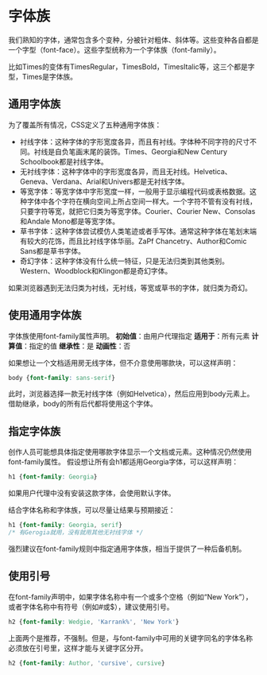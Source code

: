 # 字体族
我们熟知的字体，通常包含多个变种，分被针对粗体、斜体等。这些变种各自都是一个字型（font-face）。这些字型统称为一个字体族（font-family）。

比如Times的变体有TimesRegular，TimesBold，TimesItalic等，这三个都是字型，Times是字体族。

## 通用字体族
为了覆盖所有情况，CSS定义了五种通用字体族：
* 衬线字体：这种字体的字形宽度各异，而且有衬线。字体种不同字符的尺寸不同。衬线是自负笔画末尾的装饰。Times、Georgia和New Century Schoolbook都是衬线字体。
* 无衬线字体：这种字体中的字形宽度各异，而且无衬线。Helvetica、Geneva、Verdana、Arial和Univers都是无衬线字体。
* 等宽字体：等宽字体中字形宽度一样，一般用于显示编程代码或表格数据。这种字体中各个字符在横向空间上所占空间一样大。一个字符不管有没有衬线，只要字符等宽，就把它归类为等宽字体。Courier、Courier New、Consolas和Andale Mono都是等宽字体。
* 草书字体：这种字体尝试模仿人类笔迹或者手写体。通常这种字体在笔划末端有较大的花饰，而且比衬线字体华丽。ZaPf Chancetry、Author和Comic Sans都是草书字体。
* 奇幻字体：这种字体没有什么统一特征，只是无法归类到其他类别。Western、Woodblock和Klingon都是奇幻字体。

如果浏览器遇到无法归类为衬线，无衬线，等宽或草书的字体，就归类为奇幻。

## 使用通用字体族
字体族使用font-family属性声明。
**初始值**：由用户代理指定
**适用于**：所有元素
**计算值**：指定的值
**继承性**：是
**动画性**：否

如果想让一个文档适用房无线字体，但不介意使用哪款块，可以这样声明：
```CSS
body {font-family: sans-serif}
```
此时，浏览器选择一款无衬线字体（例如Helvetica），然后应用到body元素上。借助继承，body的所有后代都将使用这个字体。

## 指定字体族
创作人员可能想具体指定使用哪款字体显示一个文档或元素。这种情况仍然使用font-family属性。
假设想让所有会h1都适用Georgia字体，可以这样声明：
```CSS
h1 {font-family: Georgia}
```
如果用户代理中没有安装这款字体，会使用默认字体。

结合字体名称和字体族，可以尽量让结果与预期接近：
```CSS
h1 {font-family: Georgia, serif}
/* 有Gerogia就用，没有就用其他无衬线字体 */
```
强烈建议在font-family规则中指定通用字体族，相当于提供了一种后备机制。

## 使用引号
在font-family声明中，如果字体名称中有一个或多个空格（例如“New York”），或者字体名称中有符号（例如#或$），建议使用引号。
```CSS
h2 {font-family: Wedgie, 'Karrank%', 'New York'}
```

上面两个是推荐，不强制。但是，与font-family中可用的关键字同名的字体名称必须放在引号里，这样才能与关键字区分开。
```CSS
h2 {font-family: Author, 'cursive', cursive}
```
